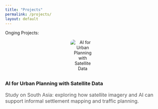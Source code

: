 ```yaml
---
title: "Projects"
permalink: /projects/
layout: default
---
```

Onging Projects:

<div style="text-align: center; margin-bottom: 30px;">
  <img src="https://github.com/user-attachments/assets/4ecc797e-2bc6-4b3b-8ed3-f3d9f25d64a5" 
       alt="AI for Urban Planning with Satellite Data" 
       style="max-width: 80px; border-radius: 10px; display: block; margin: 0 auto 10px;"/>
        </p>
</div>

  <p style="font-size: 22px; margin-top: 10px;">
     <h3> AI for Urban Planning with Satellite Data </h3>
    <span style="font-size: 16px; color: #555;"> 
      <p> Study on South Asia: exploring how satellite imagery and AI can support informal settlement mapping and traffic planning.</p>

